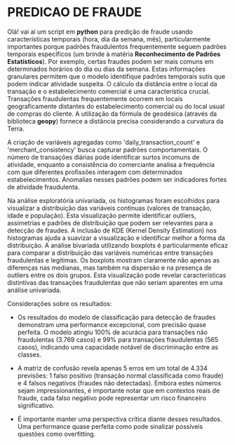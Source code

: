 # PREDICAO DE FRAUDE

Olá! vai aí um script em **python** para predição de fraude usando características temporais (hora, dia da semana, mês), particularmente importantes porque padrões fraudulentos frequentemente seguem padrões temporais específicos (um brinde à matéria **Reconhecimento de Padrões Estatísticos**). Por exemplo, certas fraudes podem ser mais comuns em determinados horários do dia ou dias da semana. Estas informações granulares permitem que o modelo identifique padrões temporais sutis que podem indicar atividade suspeita. O cálculo da distância entre o local da transação e o estabelecimento comercial é uma característica crucial. Transações fraudulentas frequentemente ocorrem em locais geograficamente distantes do estabelecimento comercial ou do local usual de compras do cliente. A utilização da fórmula de geodésica (através da biblioteca **geopy**) fornece a distância precisa considerando a curvatura da Terra. 

A criação de variáveis agregadas como 'daily_transaction_count' e 'merchant_consistency' busca capturar padrões comportamentais. O número de transações diárias pode identificar surtos incomuns de atividade, enquanto a consistência do comerciante analisa a frequência com que diferentes profissões interagem com determinados estabelecimentos. Anomalias nesses padrões podem ser indicadores fortes de atividade fraudulenta.

Na análise exploratória univariada, os histogramas foram escolhidos para visualizar a distribuição das variáveis contínuas (valores de transação, idade e população). Esta visualização permite identificar outliers, assimetrias e padrões de distribuição que podem ser relevantes para a detecção de fraudes. A inclusão de KDE (Kernel Density Estimation) nos histogramas ajuda a suavizar a visualização e identificar melhor a forma da distribuição. A análise bivariada utilizando boxplots é particularmente eficaz para comparar a distribuição das variáveis numéricas entre transações fraudulentas e legítimas. Os boxplots mostram claramente não apenas as diferenças nas medianas, mas também na dispersão e na presença de outliers entre os dois grupos. Esta visualização pode revelar características distintivas das transações fraudulentas que não seriam aparentes em uma análise univariada.

Considerações sobre os resultados:

- Os resultados do modelo de classificação para detecção de fraudes demonstram uma performance excepcional, com precisão quase perfeita. O modelo atingiu 100% de acurácia para transações não fraudulentas (3.769 casos) e 99% para transações fraudulentas (565 casos), indicando uma capacidade notável de discriminação entre as classes.

- A matriz de confusão revela apenas 5 erros em um total de 4.334 previsões: 1 falso positivo (transação normal classificada como fraude) e 4 falsos negativos (fraudes não detectadas). Embora estes números sejam impressionantes, é importante notar que em contextos reais de fraude, cada falso negativo pode representar um risco financeiro significativo.

- É importante manter uma perspectiva crítica diante desses resultados. Uma performance quase perfeita como pode sinalizar possíveis questões como overfitting.


